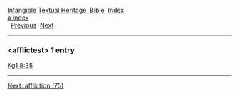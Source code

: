 [Intangible Textual Heritage](../../index)  [Bible](../index) 
[Index](index)   
[a Index](_a_)  
  [Previous](c00278)  [Next](c00280) 

------------------------------------------------------------------------

### &lt;afflictest&gt; 1 entry

[Kg1 8:35](../kjv/kg1008.htm#035)  

------------------------------------------------------------------------

[Next: affliction (75)](c00280)

